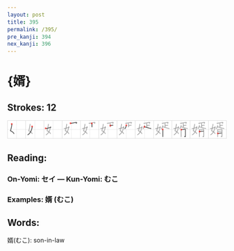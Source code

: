 ```yaml
---
layout: post
title: 395
permalink: /395/
pre_kanji: 394
nex_kanji: 396
---
```


# {婿}

## Strokes: 12

<div class="stroke"><img src="../images/E5A9BF.png" /></div>

## Reading:

### On-Yomi: セイ &mdash; Kun-Yomi: むこ

### Examples: 婿 (むこ)

## Words:

婿(むこ): son-in-law
